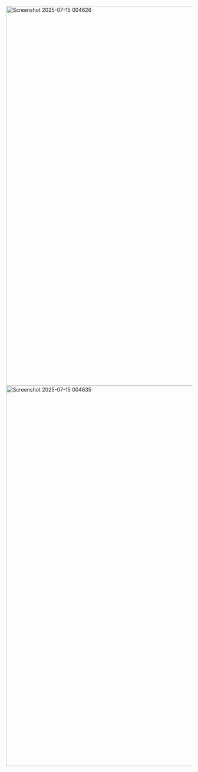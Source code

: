<img width="1759" height="1030" alt="Screenshot 2025-07-15 004626" src="https://github.com/user-attachments/assets/ba0caa22-dc99-4ace-98c1-644b6d3b29f8" />
<img width="1756" height="1032" alt="Screenshot 2025-07-15 004635" src="https://github.com/user-attachments/assets/fb10e416-7500-4c4d-a1b3-32eafd0a5c35" />
